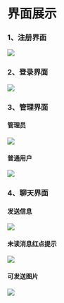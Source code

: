 # 界面展示

### 1、注册界面
![](http://m.qpic.cn/psc?/V50gDoAC4eFf4x33ogzX2RdjNQ0pi76A/ruAMsa53pVQWN7FLK88i5h4uHiLgJ9gL*OGV774J1iOAGSJ.WhfGcf.zygQ*k3UyB**CmJG0Lmsg3tRTCKANOdnFcoQJLU*J4oEjJVBWKdE!/b&bo=iQWAAoAHYwMDCcU!&rf=viewer_4)

### 2、登录界面
![](http://m.qpic.cn/psc?/V50gDoAC4eFf4x33ogzX2RdjNQ0pi76A/ruAMsa53pVQWN7FLK88i5rnuc6WFe87LEyhvFzRDAXtdCY58D*sHdXvQp0gLDPL9YKSALutl1CDf16VSXqhVp9.Aypi9TF23q3DdPmpyqDc!/b&bo=iQWAAoAHYwMDCcU!&rf=viewer_4)

### 3、管理界面
#### 管理员
![](http://m.qpic.cn/psc?/V50gDoAC4eFf4x33ogzX2RdjNQ0pi76A/ruAMsa53pVQWN7FLK88i5lAKJAxlqTGOC6F6yHLQMJwbiWn3rN643hBKmo0ADv5aoj48MhfnXto4rfYsZ2Xv6q64lUQJkQ7zPrJmqUnhYq4!/b&bo=iQWAAoAHYwMDCcU!&rf=viewer_4)

#### 普通用户
![](http://m.qpic.cn/psc?/V50gDoAC4eFf4x33ogzX2RdjNQ0pi76A/ruAMsa53pVQWN7FLK88i5ns7APEye1Xae7qxLa*Q1WmupdAKGbIA7A5mh9ENZDP3SVwNHC0QxII3.bjF6CH1WcOEZcunj5U3svb3qS7xGh0!/b&bo=iQWAAoAHYwMDCcU!&rf=viewer_4)

### 4、聊天界面
#### 发送信息
![](http://m.qpic.cn/psc?/V50gDoAC4eFf4x33ogzX2RdjNQ0pi76A/ruAMsa53pVQWN7FLK88i5ns7APEye1Xae7qxLa*Q1WkWEPaO59pYTBk.PWajdJJnQBQhOl1se8S0xQrykMtfJvNK05cQ9KRmg89.1n9RuG4!/b&bo=iQWAAoAHYwMDCcU!&rf=viewer_4)

#### 未读消息红点提示
![](http://m.qpic.cn/psc?/V50gDoAC4eFf4x33ogzX2RdjNQ0pi76A/ruAMsa53pVQWN7FLK88i5h4uHiLgJ9gL*OGV774J1iOBo9VT09Nt8rH2oBMFbL6*1O6o2Ndm.9QvvzBq*yubySvCk4*gq5wcmYOMbAnKBuo!/b&bo=iQWAAoAHYwMDCcU!&rf=viewer_4)

#### 可发送图片
![](http://m.qpic.cn/psc?/V50gDoAC4eFf4x33ogzX2RdjNQ0pi76A/ruAMsa53pVQWN7FLK88i5ns7APEye1Xae7qxLa*Q1WkRerQzG8Kcfdq8TYVlnG7c6EYF2V.a*X7nh4YarJQTKZyEVIkOS4roqyBz4H8Wrts!/b&bo=iQWAAoAHYwMDCcU!&rf=viewer_4)